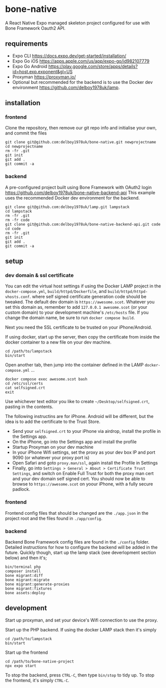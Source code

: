 # bone-native
A React Native Expo managed skeleton project configured for use with Bone Framework Oauth2 API.
## requirements
- Expo CLI https://docs.expo.dev/get-started/installation/
- Expo Go iOS https://apps.apple.com/us/app/expo-go/id982107779
- Expo Go Android https://play.google.com/store/apps/details?id=host.exp.exponent&gl=US
- Proxyman https://proxyman.io/
- Optional but recommended for the backend is to use the Docker dev environment https://github.com/delboy1978uk/lamp.
## installation
### frontend
Clone the repository, then remove our git repo info and initialise your own, and commit the files
```
git clone git@github.com:delboy1978uk/bone-native.git newprojectname
cd newprojectname
rm -fr .git
git init
git add .
git commit -a
```
### backend
A pre-configured project built using Bone Framework with OAuth2 login
https://github.com/delboy1978uk/bone-native-backend-api
This example uses the recommended Docker dev environment for the backend.
```
git clone git@github.com:delboy1978uk/lamp.git lampstack
cd lampstack
rm -fr .git
rm -fr code
git clone git@github.com:delboy1978uk/bone-native-backend-api.git code
cd code
rm -fr .git
git init
git add .
git commit -a
```
## setup
### dev domain & ssl certificate
You can edit the virtual host settings if using the Docker LAMP project in the `docker-compose.yml`, `build/httpd/Dockerfile`,
and `build/httpd/httpd-vhosts.conf`.
where self signed certificate generation code should be tweaked. The default dev domain is `https://awesome.scot`. Whatever you set
this domain as, remember to add `127.0.0.1 awesome.scot` (or your custom domain) to your development machine's `/etc/hosts` file.
If you change the domain name, be sure to run `docker compose build`.

Next you need the SSL certificate to be trusted on your iPhone/Android.

If using docker, start up the server, then copy the certificate from inside the docker container to a new file
on your dev machine.
```
cd /path/to/lampstack
bin/start
```
Open another tab, then jump into the container defined in the LAMP `docker-compose.yml` ...
```
docker compose exec awesome.scot bash
cd /etc/ssl/certs
cat selfsigned.crt
exit
```
Use whichever text editor you like to create `~/Desktop/selfsigned.crt`, pasting in the contents.

The following instructins are for iPhone. Android will be different, but the idea is to add the certificate to the Trust Store.

- Send your `selfsigned.crt` to your iPhone via airdrop, install the profile in the Settings app.
- On the iPhone, go into the Settings app and install the profile
- Startup Proxyman on your dev machine
- In your iPhone Wifi settings, set the proxy as your dev box IP and port 9090 (or whatever your proxy port is)
- Open Safari and goto `proxy.man/ssl`, again install the Profile in Settings
- Finally, go into `Settings > General > About > Certificate Trust Settings`, and switch on Enable Full Trust for both the proxy man cert and your dev domain self signed cert.
  You should now be able to browse to `https://awesome.scot` on yoour iPhone, with a fully secure padlock.
### frontend
Frontend config files that should be changed are the `./app.json` in the project root and the files found in `./app/config`.
### backend
Backend Bone Framework config files are found in the `./config` folder.
Detailed instructions for how to configure the backend will be added in the future.
Quickly though, start up the lamp stack (see deverlopment section below) and then it's;
```
bin/terminal php
composer install
bone migrant:diff
bone migrant:migrate
bone migrant:generate-proxies
bone migrant:fixtures
bone assets:deploy
```
## development
Start up proxyman, and set your device's Wifi connection to use the proxy.

Start up the PHP backend. If using the docker LAMP stack then it's simply
```
cd /path/to/lampstack
bin/start
```
Start up the frontend
```
cd /path/to/bone-native-project
npx expo start
```
To stop the backend, press `CTRL-C`, then type `bin/stop` to tidy up. To stop the  frontend, it's simply `CTRL-C`.

